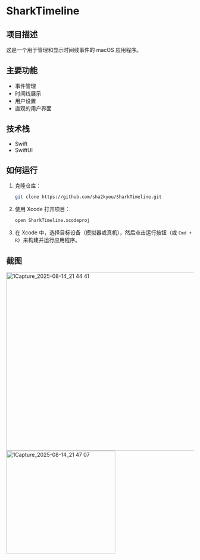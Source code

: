# SharkTimeline

## 项目描述

这是一个用于管理和显示时间线事件的 macOS 应用程序。

## 主要功能

*   事件管理
*   时间线展示
*   用户设置
*   直观的用户界面

## 技术栈

*   Swift
*   SwiftUI

## 如何运行

1.  克隆仓库：
    ```bash
    git clone https://github.com/sha2kyou/SharkTimeline.git
    ```
2.  使用 Xcode 打开项目：
    ```bash
    open SharkTimeline.xcodeproj
    ```
3.  在 Xcode 中，选择目标设备（模拟器或真机），然后点击运行按钮（或 `Cmd + R`）来构建并运行应用程序。

## 截图


<img width="598" height="479" alt="1Capture_2025-08-14_21 44 41" src="https://github.com/user-attachments/assets/7c2d5da5-dfa1-4cbe-9f7b-791d563a14e3" />

<img width="293" height="276" alt="1Capture_2025-08-14_21 47 07" src="https://github.com/user-attachments/assets/ae61896e-609d-4bd0-a7fd-3cdaee6c800b" />
